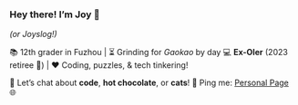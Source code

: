 ### Hey there! I’m **Joy** 🎀
*(or Joyslog!)*

📚 12th grader in Fuzhou | ⏳ Grinding for *Gaokao* by day
💻 **Ex-OIer** (2023 retiree 🏁) | ❤️ Coding, puzzles, & tech tinkering!

💬 Let’s chat about **code**, **hot chocolate**, or **cats**!
📮 Ping me: [Personal Page](https://joyslog.top/about) 🌐
